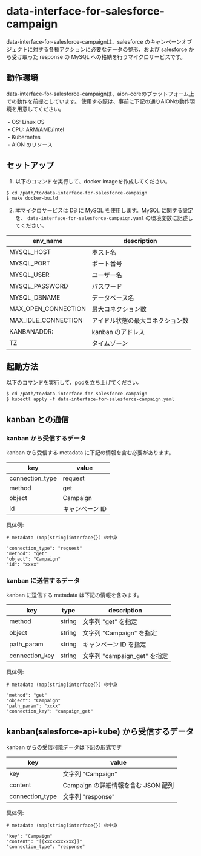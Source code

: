 # data-interface-for-salesforce-campaign
data-interface-for-salesforce-campaignは、salesforce のキャンペーンオブジェクトに対する各種アクションに必要なデータの整形、および salesforce から受け取った response の MySQL への格納を行うマイクロサービスです。

## 動作環境
data-interface-for-salesforce-campaignは、aion-coreのプラットフォーム上での動作を前提としています。 使用する際は、事前に下記の通りAIONの動作環境を用意してください。     
 
・OS: Linux OS   
・CPU: ARM/AMD/Intel   
・Kubernetes   
・AION のリソース   

## セットアップ
1. 以下のコマンドを実行して、docker imageを作成してください。
```
$ cd /path/to/data-interface-for-salesforce-campaign
$ make docker-build
```

2. 本マイクロサービスは DB に MySQL を使用します。MySQL に関する設定を、 `data-interface-for-salesforce-campaign.yaml` の環境変数に記述してください。

| env_name | description |
| --- | --- |
| MYSQL_HOST | ホスト名 |
| MYSQL_PORT | ポート番号 |
| MYSQL_USER | ユーザー名 |
| MYSQL_PASSWORD | パスワード |
| MYSQL_DBNAME | データベース名 |
| MAX_OPEN_CONNECTION | 最大コネクション数 |
| MAX_IDLE_CONNECTION | アイドル状態の最大コネクション数 |
| KANBANADDR: | kanban のアドレス |
| TZ | タイムゾーン |

## 起動方法
以下のコマンドを実行して、podを立ち上げてください。
```
$ cd /path/to/data-interface-for-salesforce-campaign
$ kubectl apply -f data-interface-for-salesforce-campaign.yaml
```

## kanban との通信
### kanban から受信するデータ
kanban から受信する metadata に下記の情報を含む必要があります。

| key | value |
| --- | --- |
| connection_type | request |
| method | get |
| object | Campaign |
| id | キャンペーン ID |

具体例:
```example
# metadata (map[string]interface{}) の中身

"connection_type": "request"
"method": "get"
"object": "Campaign"
"id": "xxxx"
```

### kanban に送信するデータ
kanban に送信する metadata は下記の情報を含みます。

| key | type | description |
| --- | --- | --- |
| method | string | 文字列 "get" を指定 |
| object | string | 文字列 "Campaign" を指定 |
| path_param | string | キャンペーン ID を指定 |
| connection_key | string | 文字列 "campaign_get" を指定 |

具体例:
```example
# metadata (map[string]interface{}) の中身

"method": "get"
"object": "Campaign"
"path_param": "xxxx"
"connection_key": "campaign_get"
```

## kanban(salesforce-api-kube) から受信するデータ
kanban からの受信可能データは下記の形式です

| key | value |
| --- | --- |
| key | 文字列 "Campaign" |
| content | Campaign の詳細情報を含む JSON 配列 |
| connection_type | 文字列 "response" |

具体例:
```example
# metadata (map[string]interface{}) の中身

"key": "Campaign"
"content": "[{xxxxxxxxxxx}]"
"connection_type": "response"
```